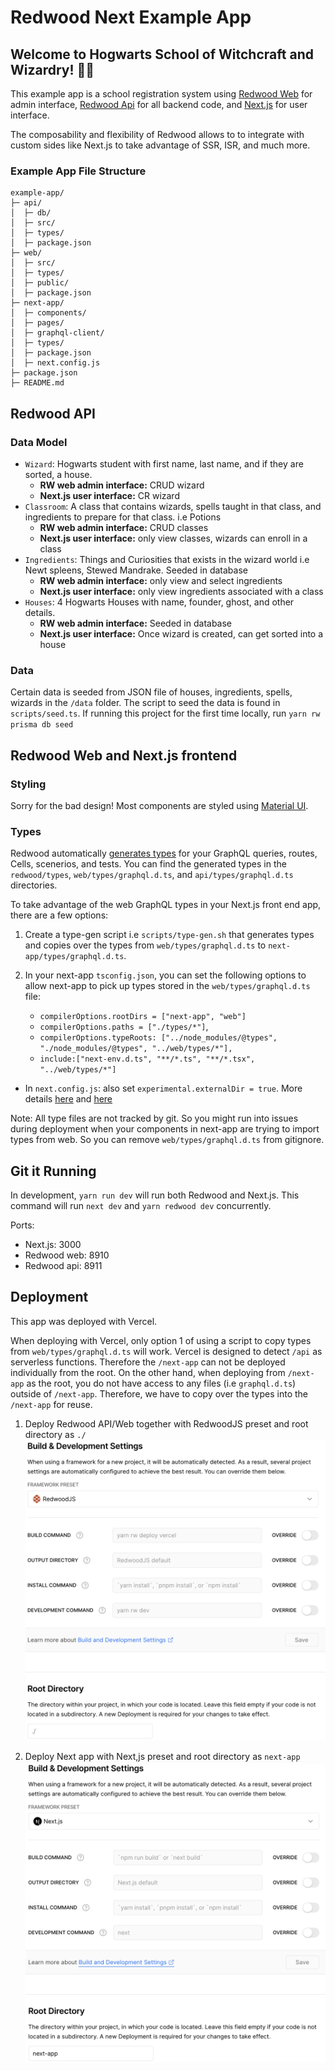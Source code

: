 # Redwood Next Example App

## Welcome to Hogwarts School of Witchcraft and Wizardry! 🧙‍♂️

This example app is a school registration system using [Redwood Web](https://redwoodjs.com/docs/tutorial/chapter1/file-structure#the-web-directory) for admin interface, [Redwood Api](https://redwoodjs.com/docs/tutorial/chapter1/file-structure#the-api-directory) for all backend code, and [Next.js](https://nextjs.org/) for user interface.

The composability and flexibility of Redwood allows to to integrate with custom sides like Next.js to take advantage of SSR, ISR, and much more.

### Example App File Structure

```
example-app/
├─ api/
│  ├─ db/
│  ├─ src/
│  ├─ types/
│  ├─ package.json
├─ web/
│  ├─ src/
│  ├─ types/
│  ├─ public/
│  ├─ package.json
├─ next-app/
│  ├─ components/
│  ├─ pages/
│  ├─ graphql-client/
│  ├─ types/
│  ├─ package.json
│  ├─ next.config.js
├─ package.json
├─ README.md

```

## Redwood API

### Data Model

- `Wizard`: Hogwarts student with first name, last name, and if they are sorted, a house.
  - **RW web admin interface:** CRUD wizard
  - **Next.js user interface:** CR wizard
- `Classroom`: A class that contains wizards, spells taught in that class, and ingredients to prepare for that class. i.e Potions
  - **RW web admin interface:** CRUD classes
  - **Next.js user interface:** only view classes, wizards can enroll in a class
- `Ingredients`: Things and Curiosities that exists in the wizard world i.e Newt spleens, Stewed Mandrake. Seeded in database
  - **RW web admin interface:** only view and select ingredients
  - **Next.js user interface:** only view ingredients associated with a class
- `Houses`: 4 Hogwarts Houses with name, founder, ghost, and other details.
  - **RW web admin interface:** Seeded in database
  - **Next.js user interface:** Once wizard is created, can get sorted into a house

### Data

Certain data is seeded from JSON file of houses, ingredients, spells, wizards in the `/data` folder. The script to seed the data is found in `scripts/seed.ts`. If running this project for the first time locally, run `yarn rw prisma db seed`

## Redwood Web and Next.js frontend

### Styling

Sorry for the bad design! Most components are styled using [Material UI](https://mui.com/).

### Types

Redwood automatically [generates types](https://redwoodjs.com/docs/typescript#auto-generated-types) for your GraphQL queries, routes, Cells, scenerios, and tests. You can find the generated types in the `redwood/types`, `web/types/graphql.d.ts`, and `api/types/graphql.d.ts` directories.

To take advantage of the web GraphQL types in your Next.js front end app, there are a few options:

1. Create a type-gen script i.e `scripts/type-gen.sh` that generates types and copies over the types from `web/types/graphql.d.ts` to `next-app/types/graphql.d.ts`.

2. In your next-app `tsconfig.json`, you can set the following options to allow next-app to pick up types stored in the `web/types/graphql.d.ts` file:
   - `compilerOptions.rootDirs = ["next-app", "web"]`
   - `compilerOptions.paths = ["./types/*"]`,
   - `compilerOptions.typeRoots: ["../node_modules/@types", "./node_modules/@types", "../web/types/*"],`
   - `include:["next-env.d.ts", "**/*.ts", "**/*.tsx", "../web/types/*"]`

- In `next.config.js`: also set `experimental.externalDir = true`. More details [here](https://github.com/vercel/next.js/pull/22867) and [here](https://github.com/vercel/next.js/discussions/26420|Discussion)

Note: All type files are not tracked by git. So you might run into issues during deployment when your components in next-app are trying to import types from web. So you can remove `web/types/graphql.d.ts` from gitignore.

## Git it Running

In development, `yarn run dev` will run both Redwood and Next.js. This command will run `next dev` and `yarn redwood dev` concurrently.

Ports:

- Next.js: 3000
- Redwood web: 8910
- Redwood api: 8911

## Deployment

This app was deployed with Vercel.

When deploying with Vercel, only option 1 of using a script to copy types from `web/types/graphql.d.ts` will work. Vercel is designed to detect `/api` as serverless functions. Therefore the `/next-app` can not be deployed individually from the root. On the other hand, when deploying from `/next-app` as the root, you do not have access to any files (i.e `graphql.d.ts`) outside of `/next-app`. Therefore, we have to copy over the types into the `/next-app` for reuse.

1. Deploy Redwood API/Web together with RedwoodJS preset and root directory as `./`
   ![picture 1](images/fa8f9c449a2000d8870116013d1715108379e7693158e3121d23ce6b6ba65282.png)

2. Deploy Next app with Next,js preset and root directory as `next-app`
   ![picture 2](images/26d5e33f1da730ccfb735f27239320df3d865a08cb89678ba6b0f93d46bbfc74.png)
